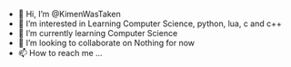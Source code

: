 - 👋 Hi, I’m @KimenWasTaken
- 👀 I’m interested in Learning Computer Science, python, lua, c and c++
- 🌱 I’m currently learning Computer Science
- 💞️ I’m looking to collaborate on Nothing for now
- 📫 How to reach me ...

<!---
KimenWasTaken/KimenWasTaken is a ✨ special ✨ repository because its `README.md` (this file) appears on your GitHub profile.
You can click the Preview link to take a look at your changes.
--->
